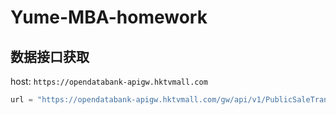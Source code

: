 # Yume-MBA-homework

## 数据接口获取

host: `https://opendatabank-apigw.hktvmall.com`
```python
url = "https://opendatabank-apigw.hktvmall.com/gw/api/v1/PublicSaleTransactionSimplified"
```
